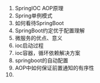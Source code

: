 1. SpringIOC AOP原理
2. Spring单例模式
3. 如何看待SpringBoot
4. SpringBoot约定优于配置理解
5. 微服务的优点、意义
6. ioc启动过程
7. ioc容器，循环依赖解决方案
8. springboot的自动配置
9. AOP中如何保证前置通知的有序性
10. 
